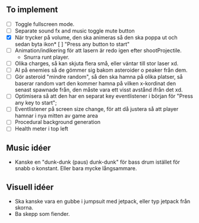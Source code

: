 ## To implement
* [ ] Toggle fullscreen mode.
* [ ] Separate sound fx and music toggle mute button
* [X] När trycker på volume, den ska animeras så den ska poppa ut och sedan byta ikon* [ ] "Press any button to start"
* [ ] Animation/indikering för att lasern är redo igen efter shootProjectile.
    * Snurra runt player.
* [ ] Olika charges, så kan skjuta flera små, eller väntar till stor laser xd.
* [ ] AI på enemies så de gömmer sig bakom asteroider o peaker från dem.
* [ ] Gör asteroid "mindre random", så den ska hamna på olika platser, så baserar random vart den kommer hamna på vilken x-kordinat den senast spawnade från, den måste vara ett visst avstånd ifrån det xd.
* [ ] Optimisera så att den har en separat key eventlistener i början för "Press any key to start";
* [ ] Eventlistener på screen size change, för att då justera så att player hamnar i nya mitten av game area
* [ ] Procedural background generation
* [ ] Health meter i top left

## Music idéer
* Kanske en "dunk-dunk (paus) dunk-dunk" för bass drum istället för snabb o konstant. Eller bara mycke långsammare.

## Visuell idéer
* Ska kanske vara en gubbe i jumpsuit med jetpack, eller typ jetpack från skorna.
* Ba skepp som fiender.
